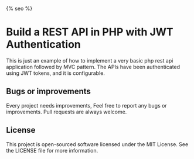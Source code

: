 {% seo %}
# Build a REST API in PHP with JWT Authentication

This is just an example of how to implement a very basic php rest api application followed by MVC pattern. The APIs have
 been authenticated using JWT tokens, and it is configurable.


## Bugs or improvements
Every project needs improvements, Feel free to report any bugs or improvements. Pull requests are always welcome.


## License
This project is open-sourced software licensed under the MIT License. See the LICENSE file for more information.
